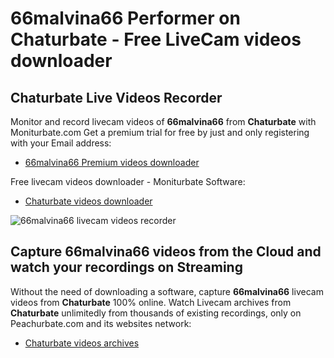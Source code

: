 # 66malvina66 Performer on Chaturbate - Free LiveCam videos downloader

## Chaturbate Live Videos Recorder

Monitor and record livecam videos of **66malvina66** from **Chaturbate** with Moniturbate.com
Get a premium trial for free by just and only registering with your Email address:
* [66malvina66 Premium videos downloader](https://moniturbate.com/request-demo-licence-key.html)

Free livecam videos downloader - Moniturbate Software:
* [Chaturbate videos downloader](https://moniturbate.com/moniturbate-download-software.html)

![66malvina66 livecam videos recorder](https://peachurnet.com/templates/moniturbate-software.png)


## Capture 66malvina66 videos from the Cloud and watch your recordings on Streaming

Without the need of downloading a software, capture **66malvina66** livecam videos from **Chaturbate** 100% online.
Watch Livecam archives from **Chaturbate** unlimitedly from thousands of existing recordings, only on Peachurbate.com and its websites network:
* [Chaturbate videos archives](https://peachurnet.com/)